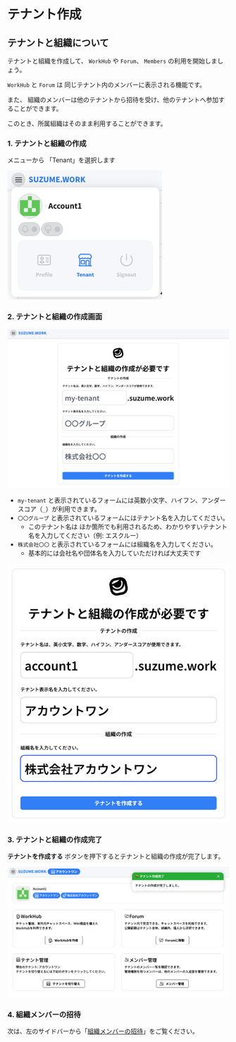# テナント作成


## テナントと組織について

テナントと組織を作成して、 `WorkHub` や `Forum`、 `Members` の利用を開始しましょう。

`WorkHub` と `Forum` は 同じテナント内のメンバーに表示される機能です。

また、 組織のメンバーは他のテナントから招待を受け、他のテナントへ参加することができます。

このとき、所属組織はそのまま利用することができます。

### 1. テナントと組織の作成

メニューから 「Tenant」を選択します

![](../img/menu_of_tenant.png)

### 2. テナントと組織の作成画面

![](../img/tenant_store.png)

- `my-tenant` と表示されているフォームには英数小文字、ハイフン、アンダースコア（`_`）が利用できます。
- `〇〇グループ` と表示されているフォームにはテナント名を入力してください。
    - このテナント名は ほか箇所でも利用されるため、わかりやすいテナント名を入力してください（例: エスクルー）
- `株式会社〇〇` と表示されているフォームには組織名を入力してください。
    - 基本的には会社名や団体名を入力していただければ大丈夫です

![](../img/tenant_store_filled.png)

### 3. テナントと組織の作成完了

**テナントを作成する** ボタンを押下するとテナントと組織の作成が完了します。

![](../img/tenant_store_complete.png)

### 4. 組織メンバーの招待

次は、左のサイドバーから「[組織メンバーの招待](page/02_organization.md)」をご覧ください。
